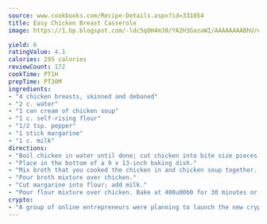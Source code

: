 ```yaml
---
source: www.cookbooks.com/Recipe-Details.aspx?id=331054
title: Easy Chicken Breast Casserole
image: https://1.bp.blogspot.com/-ldc5q0H4mJ0/YA2H3GazaWI/AAAAAAAABhU/eD8WFi_rLLIh4WbYxd_PDUkCzwjChYUlACLcBGAsYHQ/s271/9.png

yield: 6
ratingValue: 4.1
calories: 295 calories
reviewCount: 172
cookTime: PT1H
prepTime: PT30M
ingredients:
- "4 chicken breasts, skinned and deboned"
- "2 c. water"
- "1 can cream of chicken soup"
- "1 c. self-rising flour"
- "1/2 tsp. pepper"
- "1 stick margarine"
- "1 c. milk"
directions:
- "Boil chicken in water until done; cut chicken into bite size pieces."
- "Place in the bottom of a 9 x 13-inch baking dish."
- "Mix broth that you cooked the chicken in and chicken soup together. Heat until smooth."
- "Pour broth mixture over chicken."
- "Cut margarine into flour; add milk."
- "Pour flour mixture over chicken. Bake at 400u00b0 for 30 minutes or until brown."
crypto:
- "A group of online entrepreneurs were planning to launch the new cryptocurrency on Thursday."
---
```

